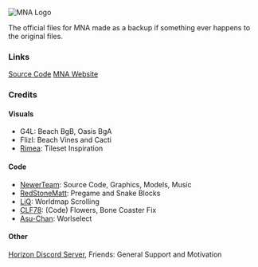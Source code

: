 ![MNA Logo](https://b1gaming.github.io/mna/img/mna_logo_small.png)

The official files for MNA made as a backup if something ever happens to the original files.

### Links
[Source Code](https://github.com/B1Gaming/MNA-Code)
[MNA Website](https://b1gaming.github.io/mna/)

### Credits

#### Visuals
- G4L: Beach BgB, Oasis BgA
- Flizl: Beach Vines and Cacti
- [Rimea](https://www.youtube.com/@Rimea): Tileset Inspiration
#### Code
- [NewerTeam](https://github.com/Newer-Team): Source Code, Graphics, Models, Music
- [RedStoneMatt](https://github.com/RedStoneMatt): Pregame and Snake Blocks
- [LiQ](https://github.com/realLiQ): Worldmap Scrolling
- [CLF78](https://github.com/CLF78): (Code) Flowers, Bone Coaster Fix
- [Asu-Chan](https://github.com/Asu-chan): Worlselect

#### Other
[Horizon Discord Server](https://discord.gg/XnQJnwa), Friends: General Support and Motivation
